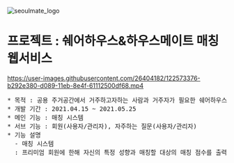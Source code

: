 ![seoulmate_logo](https://user-images.githubusercontent.com/26404182/122573257-8b3c1680-d089-11eb-8434-2e61e29a34f1.png)
# 프로젝트 : 쉐어하우스&하우스메이트 매칭 웹서비스
https://user-images.githubusercontent.com/26404182/122573376-b292e380-d089-11eb-8e4f-61112500df68.mp4
<pre>* 목적 : 공용 주거공간에서 거주하고자하는 사람과 거주자가 필요한 쉐어하우스 간 매칭 플랫폼
* 개발 기간 : 2021.04.15 ~ 2021.05.25
* 메인 기능 : 매칭 시스템
* 서브 기능 : 회원(사용자/관리자), 자주하는 질문(사용자/관리자)
* 기능 설명
  - 매칭 시스템
  : 프리미엄 회원에 한해 자신의 특정 성향과 매칭할 대상의 매칭 점수를 출력
